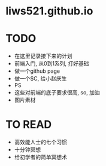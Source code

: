 # liws521.github.io

# TODO
- 在这里记录接下来的计划
- 前端入门, 从0到1系列, 打好基础
- 做一个github page
- 做一个SC, 给小赵庆生
- PS
- 这些对前端的底子要求很高, so, 加油
- 图片素材


# TO READ
- 高效能人士的七个习惯
- 十分钟冥想
- 给初学者的简单冥想术